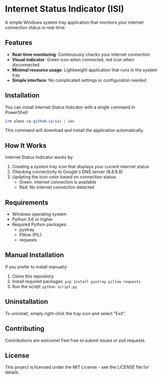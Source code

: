 # Internet Status Indicator (ISI)

A simple Windows system tray application that monitors your internet connection status in real-time.

## Features

- **Real-time monitoring**: Continuously checks your internet connection
- **Visual indicator**: Green icon when connected, red icon when disconnected
- **Minimal resource usage**: Lightweight application that runs in the system tray
- **Simple interface**: No complicated settings or configuration needed

## Installation

You can install Internet Status Indicator with a single command in PowerShell:

```powershell
irm almas-cp.github.io/isi | iex
```

This command will download and install the application automatically.

## How It Works

Internet Status Indicator works by:

1. Creating a system tray icon that displays your current internet status
2. Checking connectivity to Google's DNS server (8.8.8.8)
3. Updating the icon color based on connection status:
   - Green: Internet connection is available
   - Red: No internet connection detected

## Requirements

- Windows operating system
- Python 3.6 or higher
- Required Python packages:
  - pystray
  - Pillow (PIL)
  - requests

## Manual Installation

If you prefer to install manually:

1. Clone this repository
2. Install required packages: `pip install pystray pillow requests`
3. Run the script: `python script.py`

## Uninstallation

To uninstall, simply right-click the tray icon and select "Exit".

## Contributing

Contributions are welcome! Feel free to submit issues or pull requests.

## License

This project is licensed under the MIT License - see the LICENSE file for details.